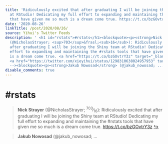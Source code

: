 ```yaml
---
title: 'Ridiculously excited that after graduating I will be joining the Shiny team
  at RStudio! Dedicating my full effort to expanding and maintaining the #rstats tools
  that have given me so much is a dream come true. https://t.co/bzGOvtrY3z'
date: '2020-08-26'
linkTitle: /post/2020/08/26/
source: Yihui's Twitter Feeds
description: ' <h1 id="rstats">#rstats</h1><blockquote><p><strong>Nick Strayer</strong>
  (@NicholasStrayer; <sup>703</sup>&frasl;<sub>16</sub>): Ridiculously excited that
  after graduating I will be joining the Shiny team at RStudio! Dedicating my full
  effort to expanding and maintaining the #rstats tools that have given me so much
  is a dream come true. <a href="https://t.co/bzGOvtrY3z" target="_blank">https://t.co/bzGOvtrY3z</a>
  <a href="https://twitter.com/xieyihui/status/1298310638024957953" target="_blank">&#8618;</a></p></blockquote><!--
  --><blockquote><p><strong>Jakub Nowosad</strong> (@jakub_nowosad; ...'
disable_comments: true
---
```

 <h1 id="rstats">#rstats</h1><blockquote><p><strong>Nick Strayer</strong> (@NicholasStrayer; <sup>703</sup>&frasl;<sub>16</sub>): Ridiculously excited that after graduating I will be joining the Shiny team at RStudio! Dedicating my full effort to expanding and maintaining the #rstats tools that have given me so much is a dream come true. <a href="https://t.co/bzGOvtrY3z" target="_blank">https://t.co/bzGOvtrY3z</a> <a href="https://twitter.com/xieyihui/status/1298310638024957953" target="_blank">&#8618;</a></p></blockquote><!-- --><blockquote><p><strong>Jakub Nowosad</strong> (@jakub_nowosad; ...